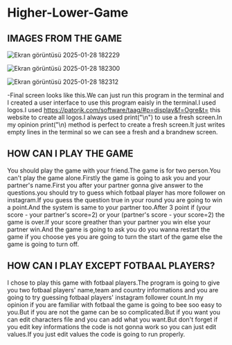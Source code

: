 # Higher-Lower-Game


IMAGES FROM THE GAME
----------------------------------------------------------------------------------------------------------------------------------------------------------------------

![Ekran görüntüsü 2025-01-28 182229](https://github.com/user-attachments/assets/91f8f283-407f-445e-8781-181a4acf49d4)


![Ekran görüntüsü 2025-01-28 182300](https://github.com/user-attachments/assets/fd43d613-9a36-4ff4-a1bd-3f1c76ae6093)


![Ekran görüntüsü 2025-01-28 182312](https://github.com/user-attachments/assets/5c7ca1bc-7ab7-4f37-b795-e1a8f6eb63d9)

-Final screen looks like this.We can just run this program in the terminal and I created a user interface to use this program eaisly in the terminal.I used logos.I used https://patorjk.com/software/taag/#p=display&f=Ogre&t= this website to create all logos.I always used print("\n") to use a fresh screen.In my opinion print("\n) method is perfect to create a fresh screen.It just writes empty lines in the terminal so we can see a fresh and a brandnew screen.




HOW CAN I PLAY THE GAME
--------------------------------------------------------------------------------------------------------------------------------------------------------------------
You should play the game with your friend.The game is for two person.You can't play the game alone.Firstly the game is going to ask you and your partner's name.First you after your partner gonna give answer to the questions.you should try to guess which fotbaal player has more follower on instagram.If you guess the question true in your round you are going to win a point.And the system is same to your partner too.After 3 point if (your score - your partner's score=2) or your (partner's score - your score=2) the game is over.If your score greather than your partner you win else your partner win.And the game is going to ask you do you wanna restart the game if you choose yes you are going to turn the start of the game else the game is going to turn off.




HOW CAN I PLAY EXCEPT FOTBAAL PLAYERS?
--------------------------------------------------------------------------------------------------------------------------------------------------------------------
I chose to play this game with fotbaal players.The program is going to give you two fotbaal players' name,team and country informations and you are going to try guessing fotbaal players' instagram follower count.In my opinion if you are familiar with fotbaal the game is going to bee soo easy to you.But if you are not the game can be so complicated.But if you want you can edit characters file and you can add what you want.But don't forget if you edit key informations the code is not gonna work so you can just edit values.If you just edit values the code is going to run properly.







